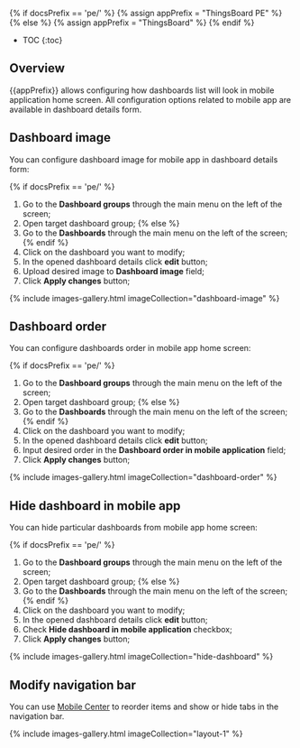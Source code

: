 {% if docsPrefix == 'pe/' %}
{% assign appPrefix = "ThingsBoard PE" %}
{% else %}
{% assign appPrefix = "ThingsBoard" %}
{% endif %}

* TOC
{:toc}

## Overview

{{appPrefix}} allows configuring how dashboards list will look in mobile application home screen.
All configuration options related to mobile app are available in dashboard details form. 

## Dashboard image

You can configure dashboard image for mobile app in dashboard details form:

{% if docsPrefix == 'pe/' %}
1. Go to the **Dashboard groups** through the main menu on the left of the screen;
2. Open target dashboard group;
{% else %}
1. Go to the **Dashboards** through the main menu on the left of the screen;
{% endif %}
2. Click on the dashboard you want to modify;
3. In the opened dashboard details click **edit** button;
4. Upload desired image to **Dashboard image** field;
5. Click **Apply changes** button;

{% include images-gallery.html imageCollection="dashboard-image" %}

## Dashboard order

You can configure dashboards order in mobile app home screen:

{% if docsPrefix == 'pe/' %}
1. Go to the **Dashboard groups** through the main menu on the left of the screen;
2. Open target dashboard group;
{% else %}
1. Go to the **Dashboards** through the main menu on the left of the screen;
{% endif %}
2. Click on the dashboard you want to modify;
3. In the opened dashboard details click **edit** button;
4. Input desired order in the **Dashboard order in mobile application** field;
5. Click **Apply changes** button;

{% include images-gallery.html imageCollection="dashboard-order" %}

## Hide dashboard in mobile app

You can hide particular dashboards from mobile app home screen:

{% if docsPrefix == 'pe/' %}
1. Go to the **Dashboard groups** through the main menu on the left of the screen;
2. Open target dashboard group;
{% else %}
1. Go to the **Dashboards** through the main menu on the left of the screen;
{% endif %}
2. Click on the dashboard you want to modify;
3. In the opened dashboard details click **edit** button;
4. Check **Hide dashboard in mobile application** checkbox;
5. Click **Apply changes** button;

{% include images-gallery.html imageCollection="hide-dashboard" %}


## Modify navigation bar

You can use [Mobile Center](/docs/{{docsPrefix}}mobile-center/mobile-center/#layout) to reorder items and show or hide tabs in the navigation bar.

{% include images-gallery.html imageCollection="layout-1" %}
